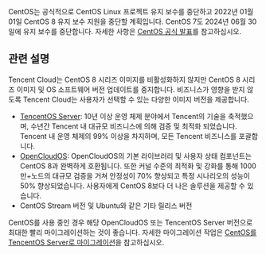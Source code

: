 CentOS는 공식적으로 CentOS Linux 프로젝트 유지 보수를 중단하고 2022년 01월 01일 CentOS 8 유지 보수 지원을 중단할 계획입니다. CentOS 7도 2024년 06월 30일에 유지 보수를 중단합니다. 자세한 사항은 [CentOS 공식 발표](https://blog.centos.org/2020/12/future-is-centos-stream/?spm=a2c4g.11174386.n2.3.348f4c07hk46v4)를 참고하십시오.

## 관련 설명
Tencent Cloud는 CentOS 8 시리즈 이미지를 비활성화하지 않지만 CentOS 8 시리즈 이미지 및 OS 소프트웨어 버전 업데이트를 중지합니다. 비즈니스가 영향을 받지 않도록 Tencent Cloud는 사용자가 선택할 수 있는 다양한 이미지 버전을 제공합니다.
- [TencentOS Server](https://www.tencentcloud.com/document/product/213/40223): 10년 이상 운영 체제 분야에서 Tencent의 기술을 축적했으며, 수년간 Tencent 내 대규모 비즈니스에 의해 검증 및 최적화 되었습니다. Tencent 내 운영 체제의 99% 이상을 차지하며, 모든 Tencent 비즈니스를 포괄합니다.
- [OpenCloudOS](https://intl.cloud.tencent.com/document/product/213/46209): OpenCloudOS의 기본 라이브러리 및 사용자 상태 컴포넌트는 CentOS 8과 완벽하게 호환됩니다. 또한 커널 수준의 최적화 및 강화를 통해 1000만+노드의 대규모 검증을 거쳐 안정성이 70% 향상되고 특정 시나리오의 성능이 50% 향상되었습니다. 사용자에게 CentOS 8보다 더 나은 솔루션을 제공할 수 있습니다.
- CentOS Stream 버전 및 Ubuntu와 같은 기타 릴리스 버전

CentOS를 사용 중인 경우 해당 OpenCloudOS 또는 TencentOS Server 버전으로 최대한 빨리 마이그레이션하는 것이 좋습니다. 자세한 마이그레이션 작업은 [CentOS를 TencentOS Server로 마이그레이션](https://intl.cloud.tencent.com/document/product/213/46962)을 참고하십시오.
